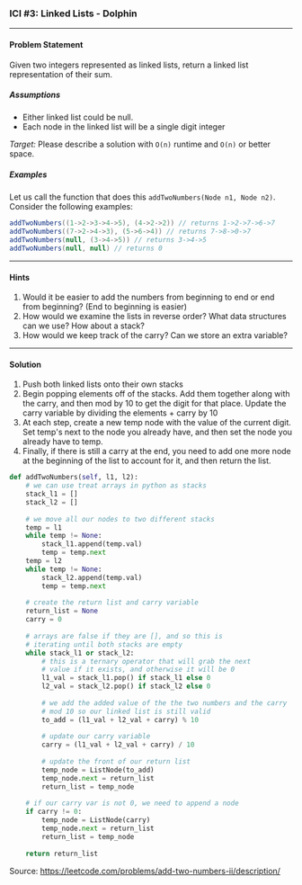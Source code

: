 ### ICI #3: Linked Lists - Dolphin
___
#### Problem Statement
Given two integers represented as linked lists, return a linked list representation of their sum.

##### Assumptions
- Either linked list could be null.
- Each node in the linked list will be a single digit integer

*Target:* Please describe a solution with `O(n)` runtime and `O(n)` or better space.

##### Examples

Let us call the function that does this `addTwoNumbers(Node n1, Node n2)`. Consider the following examples:

```java
addTwoNumbers((1->2->3->4->5), (4->2->2)) // returns 1->2->7->6->7
addTwoNumbers((7->2->4->3), (5->6->4)) // returns 7->8->0->7
addTwoNumbers(null, (3->4->5)) // returns 3->4->5
addTwoNumbers(null, null) // returns 0
```

____

#### Hints

1. Would it be easier to add the numbers from beginning to end or end from beginning? (End to beginning is easier)
2. How would we examine the lists in reverse order? What data structures can we use? How about a stack?
3. How would we keep track of the carry? Can we store an extra variable?

___

#### Solution

1. Push both linked lists onto their own stacks
2. Begin popping elements off of the stacks. Add them together along with the carry, and then mod by 10 to get the digit for that place. Update the carry variable by dividing the elements + carry by 10
3. At each step, create a new temp node with the value of the current digit. Set temp's next to the node you already have, and then set the node you already have to temp.
4. Finally, if there is still a carry at the end, you need to add one more node at the beginning of the list to account for it, and then return the list.

```python
def addTwoNumbers(self, l1, l2):
    # we can use treat arrays in python as stacks
    stack_l1 = []
    stack_l2 = []
    
    # we move all our nodes to two different stacks
    temp = l1
    while temp != None:
        stack_l1.append(temp.val)
        temp = temp.next
    temp = l2
    while temp != None:
        stack_l2.append(temp.val)
        temp = temp.next
 
    # create the return list and carry variable
    return_list = None  
    carry = 0
    
    # arrays are false if they are [], and so this is
    # iterating until both stacks are empty
    while stack_l1 or stack_l2:
        # this is a ternary operator that will grab the next
        # value if it exists, and otherwise it will be 0
        l1_val = stack_l1.pop() if stack_l1 else 0
        l2_val = stack_l2.pop() if stack_l2 else 0
        
        # we add the added value of the the two numbers and the carry
        # mod 10 so our linked list is still valid
        to_add = (l1_val + l2_val + carry) % 10
        
        # update our carry variable
        carry = (l1_val + l2_val + carry) / 10
        
        # update the front of our return list
        temp_node = ListNode(to_add)
        temp_node.next = return_list
        return_list = temp_node
    
    # if our carry var is not 0, we need to append a node
    if carry != 0:
        temp_node = ListNode(carry)
        temp_node.next = return_list
        return_list = temp_node
        
    return return_list
```

Source: https://leetcode.com/problems/add-two-numbers-ii/description/